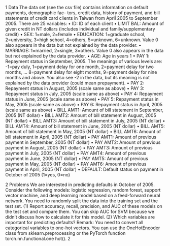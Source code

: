 1 Data
The data set (see the csv file) contains information on default payments, demographic fac- tors, credit data, history of payment, and bill statements of credit card clients in Taiwan from April 2005 to September 2005. There are 25 variables:
• ID: ID of each client
• LIMIT BAL: Amount of given credit in NT dollars (includes individual and family/supplementary
credit)
• SEX: 1=male, 2=female
• EDUCATION: 1=graduate school, 2=university, 3=high school, 4=others, 5=unknown, 6=unknown. Value 0 also appears in the data but not explained by the data provider.
• MARRIAGE: 1=married, 2=single, 3=others. Value 0 also appears in the data but not explained by the data provider.
• AGE: Age in years
1
• PAY 1: Repayment status in September, 2005. The meanings of various levels are: -1=pay duly, 1=payment delay for one month, 2=payment delay for two months, ... 8=payment delay for eight months, 9=payment delay for nine months and above. You also see -2 in the data, but its meaning is not explained by the data provider (could mean prepayment).
• PAY 2: Repayment status in August, 2005 (scale same as above)
• PAY 3: Repayment status in July, 2005 (scale same as above)
• PAY 4: Repayment status in June, 2005 (scale same as above)
• PAY 5: Repayment status in May, 2005 (scale same as above)
• PAY 6: Repayment status in April, 2005 (scale same as above)
• BILL AMT1: Amount of bill statement in September, 2005 (NT dollar)
• BILL AMT2: Amount of bill statement in August, 2005 (NT dollar)
• BILL AMT3: Amount of bill statement in July, 2005 (NT dollar)
• BILL AMT4: Amount of bill statement in June, 2005 (NT dollar)
• BILL AMT5: Amount of bill statement in May, 2005 (NT dollar)
• BILL AMT6: Amount of bill statement in April, 2005 (NT dollar)
• PAY AMT1: Amount of previous payment in September, 2005 (NT dollar)
• PAY AMT2: Amount of previous payment in August, 2005 (NT dollar)
• PAY AMT3: Amount of previous payment in July, 2005 (NT dollar)
• PAY AMT4: Amount of previous payment in June, 2005 (NT dollar)
• PAY AMT5: Amount of previous payment in May, 2005 (NT dollar)
• PAY AMT6: Amount of previous payment in April, 2005 (NT dollar)
• DEFAULT: Default status on payment in October of 2005 (1=yes, 0=no)


2 Problems
We are interested in predicting defaults in October of 2005. Consider the following models: logistic regression, random forest, support vector machine, and deep learning model based on a feed-forward neural network. You need to randomly split the data into the training set and the test set.
(1) Report accuracy, recall, precision, and AUC of these models on the test set and compare them. You can skip AUC for SVM because we didn’t discuss how to calculate it for this model.
(2) Which variables are important for predicting defaults?
Remark: You need to convert all categorical variables to one-hot vectors. You can use the OneHotEncoder class from sklearn.preprocessing or the PyTorch function torch.nn.functional.one hot().
2
